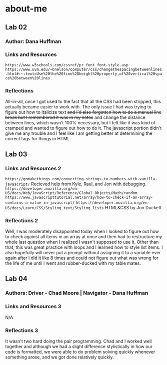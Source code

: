 # about-me

## Lab 02

### Author: Dana Huffman

### Links and Resources

`https://www.w3schools.com/cssref/pr_font_font-style.asp`
`https://www.uvm.edu/~bnelson/computer/css/changethespacingbetweenlines.html#:~:text=Use%20the%20line%2Dheight%20property,of%20vertical%20space%20between%20lines.`

### Reflections

All-in-all, once I got used to the fact that all the CSS had been stripped, this actually became easier to work with. The only issue I had was trying to figure out how to italicize text ~~and I'd also forgotten how to do a manual line break but I remembered it was in my notes~~ and change the distance between lines, which wasn't 100% necessary, but I felt like it was kind of cramped and wanted to figure out how to do it. The javascript portion didn't give me any trouble and I feel like I am getting better at determining the correct tags for things in HTML.

## Lab 03

### Links and Resources 2

`https://gomakethings.com/converting-strings-to-numbers-with-vanilla-javascript/`
Recieved help from Kyle, Raul, and Jon with debugging.
`https://developer.mozilla.org/en-US/docs/Web/JavaScript/Reference/Global_Objects/Math/random`
`https://www.javascripttutorial.net/array/how-to-check-if-an-array-contains-a-value-in-javascript/`
`https://developer.mozilla.org/en-US/docs/Learn/CSS/Styling_text/Styling_lists`
HTML&CSS by Jon Duckett

### Reflections 2

Well, I was moderately disappointed today when I looked to figure out how to check against all items in an array at once and then had to restructure my whole last question when I realized I wasn't supposed to use it. Other than that, this was great practice with loops and I learned how to style list items. I also hopefully will never put a prompt without assigning it to a variable ever again after I did it like 8 times and could not figure out what was wrong for the life of me until I went and rubber-ducked with my table mates.

## Lab 04

### Authors: Driver - Chad Moore | Navigator - Dana Huffman

### Links and Resources 3

N/A

### Reflections 3

It wasn't two hard doing the pair programming. Chad and I worked well together and although we had a slight difference stylistically in how our code is formatted, we were able to do problem solving quickly whenever something arose, and we got done relatively quickly.

